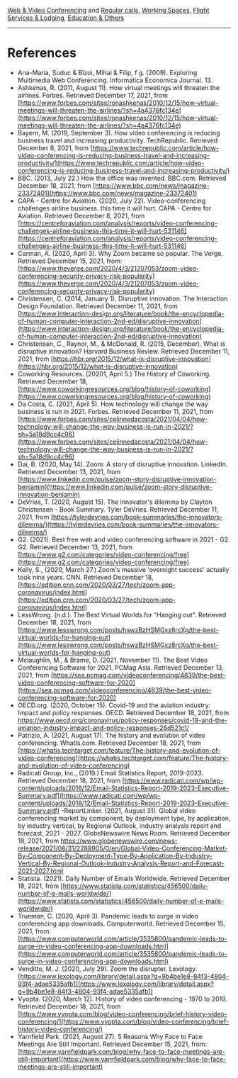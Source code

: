 [Web & Video Conferencing](index.md) and [Regular calls](second.md), [Working Spaces](third.md), [Flight Services & Lodging](fourth.md), [Education & Others](fifth.md)

---

# References

- Ana-Maria, Suduc & Bîzoi, Mihai & Filip, f g. (2009). Exploring Multimedia Web Conferencing. Informatica Economica Journal. 13.
- Ashkenas, R. (2011, August 11). How virtual meetings will threaten the airlines. Forbes. Retrieved December 17, 2021, from [https://www.forbes.com/sites/ronashkenas/2010/12/15/how-virtual-meetings-will-threaten-the-airlines/?sh=4a4376fc134e](https://www.forbes.com/sites/ronashkenas/2010/12/15/how-virtual-meetings-will-threaten-the-airlines/?sh=4a4376fc134e)
- Bayern, M. (2019, September 3). How video conferencing is reducing business travel and increasing productivity. TechRepublic. Retrieved December 8, 2021, from [https://www.techrepublic.com/article/how-video-conferencing-is-reducing-business-travel-and-increasing-productivity/](https://www.techrepublic.com/article/how-video-conferencing-is-reducing-business-travel-and-increasing-productivity/)
- BBC. (2013, July 22.) How the office was invented. BBC.com. Retrieved December 18, 2021, from [https://www.bbc.com/news/magazine-23372401](https://www.bbc.com/news/magazine-23372401)
- CAPA - Centre for Aviation. (2020, July 22). Video-conferencing challenges airline business. this time it will hurt. CAPA - Centre for Aviation. Retrieved December 8, 2021, from [https://centreforaviation.com/analysis/reports/video-conferencing-challenges-airline-business-this-time-it-will-hurt-531146](https://centreforaviation.com/analysis/reports/video-conferencing-challenges-airline-business-this-time-it-will-hurt-531146)
- Carman, A. (2020, April 3). Why Zoom became so popular. The Verge. Retrieved December 15, 2021, from:[https://www.theverge.com/2020/4/3/21207053/zoom-video-conferencing-security-privacy-risk-popularity](https://www.theverge.com/2020/4/3/21207053/zoom-video-conferencing-security-privacy-risk-popularity)
- Christensen, C. (2014, January 1). Disruptive innovation. The Interaction Design Foundation. Retrieved December 11, 2021, from [https://www.interaction-design.org/literature/book/the-encyclopedia-of-human-computer-interaction-2nd-ed/disruptive-innovation](https://www.interaction-design.org/literature/book/the-encyclopedia-of-human-computer-interaction-2nd-ed/disruptive-innovation)
- Christensen, C., Raynor, M., & McDonald, R. (2015, December). What is disruptive innovation? Harvard Business Review. Retrieved December 11, 2021, from [https://hbr.org/2015/12/what-is-disruptive-innovation](https://hbr.org/2015/12/what-is-disruptive-innovation)
- Coworking Resources. (20201, April 5.) The History of Coworking. Retrieved December 18, [https://www.coworkingresources.org/blog/history-of-coworking](https://www.coworkingresources.org/blog/history-of-coworking)
- Da Costa, C. (2021, April 5). How technology will change the way business is run in 2021. Forbes. Retrieved December 11, 2021, from [https://www.forbes.com/sites/celinnedacosta/2021/04/04/how-technology-will-change-the-way-business-is-run-in-2021/?sh=5a18d9cc4c96](https://www.forbes.com/sites/celinnedacosta/2021/04/04/how-technology-will-change-the-way-business-is-run-in-2021/?sh=5a18d9cc4c96)
- Dai, B. (2020, May 14). Zoom: A story of disruptive innovation. LinkedIn. Retrieved December 13, 2021, from [https://www.linkedin.com/pulse/zoom-story-disruptive-innovation-benjamin](https://www.linkedin.com/pulse/zoom-story-disruptive-innovation-benjamin)
- DeVries, T. (2020, August 15). The innovator's dilemma by Clayton Christensen - Book Summary. Tyler DeVries. Retrieved December 11, 2021, from [https://tylerdevries.com/book-summaries/the-innovators-dilemma/](https://tylerdevries.com/book-summaries/the-innovators-dilemma/)
- G2. (2021). Best free web and video conferencing software in 2021 - G2. G2. Retrieved December 13, 2021, from [https://www.g2.com/categories/video-conferencing/free](https://www.g2.com/categories/video-conferencing/free)
- Kelly, S., (2020, March 27.) Zoom's massive 'overnight success' actually took nine years. CNN. Retrieved December 18, [https://edition.cnn.com/2020/03/27/tech/zoom-app-coronavirus/index.html](https://edition.cnn.com/2020/03/27/tech/zoom-app-coronavirus/index.html)
- LessWrong. (n.d.). The Best Virtual Worlds for "Hanging out". Retrieved December 18, 2021, from [https://www.lesswrong.com/posts/hswzBzHSMGxz8rcXg/the-best-virtual-worlds-for-hanging-out](https://www.lesswrong.com/posts/hswzBzHSMGxz8rcXg/the-best-virtual-worlds-for-hanging-out)
- Mclaughlin, M., & Brame, D. (2021, November 11). The Best Video Conferencing Software for 2021. PCMag Asia. Retrieved December 13, 2021, from [https://sea.pcmag.com/videoconferencing/4839/the-best-video-conferencing-software-for-2020](https://sea.pcmag.com/videoconferencing/4839/the-best-video-conferencing-software-for-2020)
- OECD.org. (2020, October 15). Covid-19 and the aviation industry: Impact and policy responses. OECD. Retrieved December 18, 2021, from https://www.oecd.org/coronavirus/policy-responses/covid-19-and-the-aviation-industry-impact-and-policy-responses-26d521c1/ 
- Patrizio, A. (2021, August 17). The history and evolution of video conferencing. WhatIs.com. Retrieved December 18, 2021, from [https://whatis.techtarget.com/feature/The-history-and-evolution-of-video-conferencing](https://whatis.techtarget.com/feature/The-history-and-evolution-of-video-conferencing)
- Radicati Group, Inc., (2019.) Email Statistics Report, 2019-2023. Retrieved December 18, 2021, from [https://www.radicati.com/wp/wp-content/uploads/2018/12/Email-Statistics-Report-2019-2023-Executive-Summary.pdf](https://www.radicati.com/wp/wp-content/uploads/2018/12/Email-Statistics-Report-2019-2023-Executive-Summary.pdf)
-ReportLinker. (2021, August 31). Global video conferencing market by component, by deployment type, by application, by industry vertical, by Regional Outlook, industry analysis report and forecast, 2021 - 2027. GlobeNewswire News Room. Retrieved December 18, 2021, from https://www.globenewswire.com/news-release/2021/08/31/2288905/0/en/Global-Video-Conferencing-Market-By-Component-By-Deployment-Type-By-Application-By-Industry-Vertical-By-Regional-Outlook-Industry-Analysis-Report-and-Forecast-2021-2027.html 
- Statista. (2021). Daily Number of Emails Worldwide. Retrieved December 18, 2021, from  [https://www.statista.com/statistics/456500/daily-number-of-e-mails-worldwide/](https://www.statista.com/statistics/456500/daily-number-of-e-mails-worldwide/)
- Trueman, C. (2020, April 3). Pandemic leads to surge in video conferencing app downloads. Computerworld. Retrieved December 15, 2021, from:
[https://www.computerworld.com/article/3535800/pandemic-leads-to-surge-in-video-conferencing-app-downloads.html](https://www.computerworld.com/article/3535800/pandemic-leads-to-surge-in-video-conferencing-app-downloads.html)
- Venditto, M. J. (2020, July 29). Zoom the disrupter. Lexology. [https://www.lexology.com/library/detail.aspx?g=9b4be1e8-84f3-4804-93f4-adae5335afb1](https://www.lexology.com/library/detail.aspx?g=9b4be1e8-84f3-4804-93f4-adae5335afb1)
- Vyopta. (2020, March 12). History of video conferencing - 1970 to 2019. Retrieved December 18, 2021, from [https://www.vyopta.com/blog/video-conferencing/brief-history-video-conferencing/](https://www.vyopta.com/blog/video-conferencing/brief-history-video-conferencing/)
- Yarnfield Park. (2021, August 27). 5 Reasons Why Face to Face Meetings Are Still Important. Retrieved December 15, 2021, from:
[https://www.yarnfieldpark.com/blog/why-face-to-face-meetings-are-still-important](https://www.yarnfieldpark.com/blog/why-face-to-face-meetings-are-still-important)



